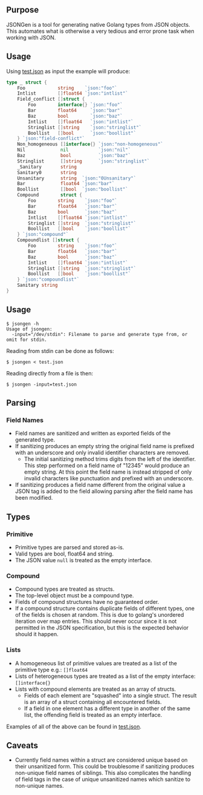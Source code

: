 ## Purpose
JSONGen is a tool for generating native Golang types from JSON objects. This automates what is otherwise a very tedious and error prone task when working with JSON.

## Usage
Using [test.json](example/test.json) as input the example will produce:
```go
type _ struct {
	Foo            string    `json:"foo"`
	Intlist        []float64 `json:"intlist"`
	Field_conflict []struct {
		Foo        interface{} `json:"foo"`
		Bar        float64     `json:"bar"`
		Baz        bool        `json:"baz"`
		Intlist    []float64   `json:"intlist"`
		Stringlist []string    `json:"stringlist"`
		Boollist   []bool      `json:"boollist"`
	} `json:"field-conflict"`
	Non_homogeneous []interface{} `json:"non-homogeneous"`
	Nil             nil           `json:"nil"`
	Baz             bool          `json:"baz"`
	Stringlist      []string      `json:"stringlist"`
	_Sanitary       string
	Sanitary0       string
	Unsanitary      string  `json:"0Unsanitary"`
	Bar             float64 `json:"bar"`
	Boollist        []bool  `json:"boollist"`
	Compound        struct {
		Foo        string    `json:"foo"`
		Bar        float64   `json:"bar"`
		Baz        bool      `json:"baz"`
		Intlist    []float64 `json:"intlist"`
		Stringlist []string  `json:"stringlist"`
		Boollist   []bool    `json:"boollist"`
	} `json:"compound"`
	Compoundlist []struct {
		Foo        string    `json:"foo"`
		Bar        float64   `json:"bar"`
		Baz        bool      `json:"baz"`
		Intlist    []float64 `json:"intlist"`
		Stringlist []string  `json:"stringlist"`
		Boollist   []bool    `json:"boollist"`
	} `json:"compoundlist"`
	Sanitary string
}
```

## Usage

```
$ jsongen -h
Usage of jsongen:
  -input="/dev/stdin": Filename to parse and generate type from, or omit for stdin.
```

Reading from stdin can be done as follows:
```
$ jsongen < test.json
```

Reading directly from a file is then:
```
$ jsongen -input=test.json
```

## Parsing
### Field Names
  * Field names are sanitized and written as exported fields of the generated type.
  * If sanitizing produces an empty string the original field name is prefixed with an underscore and only invalid identifier characters are removed.
    * The initial sanitizing method trims digits from the left of the identifier. This step performed on a field name of "12345" would produce an empty string. At this point the field name is instead stripped of only invalid characters like punctuation and prefixed with an underscore.
  * If sanitizing produces a field name different from the original value a JSON tag is added to the field allowing parsing after the field name has been modified.

## Types
### Primitive
  * Primitive types are parsed and stored as-is.
  * Valid types are bool, float64 and string.
  * The JSON value `null` is treated as the empty interface.

### Compound
  * Compound types are treated as structs.
  * The top-level object must be a compound type.
  * Fields of compound structures have no guaranteed order.
  * If a compound structure contains duplicate fields of different types, one of the fields is chosen at random. This is due to golang's unordered iteration over map entries. This should never occur since it is not permitted in the JSON specification, but this is the expected behavior should it happen.

### Lists
  * A homogeneous list of primitive  values are treated as a list of the primitive type e.g.: `[]float64`
  * Lists of heterogeneous types are treated as a list of the empty interface: `[]interface{}`
  * Lists with compound elements are treated as an array of structs.
    * Fields of each element are "squashed" into a single struct. The result is an array of a struct containing all encountered fields.
    * If a field in one element has a different type in another of the same list, the offending field is treated as an empty interface.

Examples of all of the above can be found in [test.json](test.json).

## Caveats
  * Currently field names within a struct are considered unique based on their unsanitized form. This could be troublesome if sanitizing produces non-unique field names of siblings. This also complicates the handling of field tags in the case of unique unsanitized names which sanitize to non-unique names.